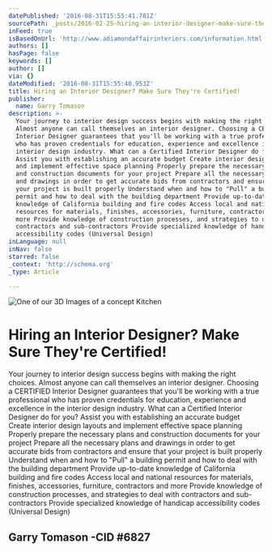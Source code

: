 ```yaml
---
datePublished: '2016-08-31T15:55:41.781Z'
sourcePath: _posts/2016-02-25-hiring-an-interior-designer-make-sure-theyre-certified-y.md
inFeed: true
isBasedOnUrl: 'http://www.adiamondaffairinteriors.com/information.html'
authors: []
hasPage: false
keywords: []
author: []
via: {}
dateModified: '2016-08-31T15:55:40.953Z'
title: Hiring an Interior Designer? Make Sure They're Certified!
publisher:
  name: Garry Tomason
description: >-
  Your journey to interior design success begins with making the right choices.
  Almost anyone can call themselves an interior designer. Choosing a CERTIFIED
  Interior Designer guarantees that you'll be working with a true professional
  who has proven credentials for education, experience and excellence in the
  interior design industry. ​What can a Certified Interior Designer do for you?
  Assist you with establishing an accurate budget Create interior design layouts
  and implement effective space planning Properly prepare the necessary plans
  and construction documents for your project ​Prepare all the necessary plans
  and drawings in order to get accurate bids from contractors and ensure that
  your project is built properly Understand when and how to "Pull" a building
  permit and how to deal with the building department Provide up-to-date
  knowledge of California building and fire codes Access local and national
  resources for materials, finishes, accessories, furniture, contractors and
  more Provide knowledge of construction processes, and strategies to deal with
  contractors and sub-contractors Provide specialized knowledge of handicap
  accessibility codes (Universal Design)
inLanguage: null
inNav: false
starred: false
_context: 'http://schema.org'
_type: Article

---
```

![One of our 3D Images of a concept Kitchen](https://the-grid-user-content.s3-us-west-2.amazonaws.com/592cb039-9005-486a-90b2-7f6f3c1cbf87.jpg)

# Hiring an Interior Designer? Make Sure They're Certified!

Your journey to interior design success begins with making the right choices. Almost anyone can call themselves an interior designer. Choosing a CERTIFIED Interior Designer guarantees that you'll be working with a true professional who has proven credentials for education, experience and excellence in the interior design industry. ​What can a Certified Interior Designer do for you? Assist you with establishing an accurate budget Create interior design layouts and implement effective space planning Properly prepare the necessary plans and construction documents for your project ​Prepare all the necessary plans and drawings in order to get accurate bids from contractors and ensure that your project is built properly Understand when and how to "Pull" a building permit and how to deal with the building department Provide up-to-date knowledge of California building and fire codes Access local and national resources for materials, finishes, accessories, furniture, contractors and more Provide knowledge of construction processes, and strategies to deal with contractors and sub-contractors Provide specialized knowledge of handicap accessibility codes (Universal Design)

## Garry Tomason -CID \#6827